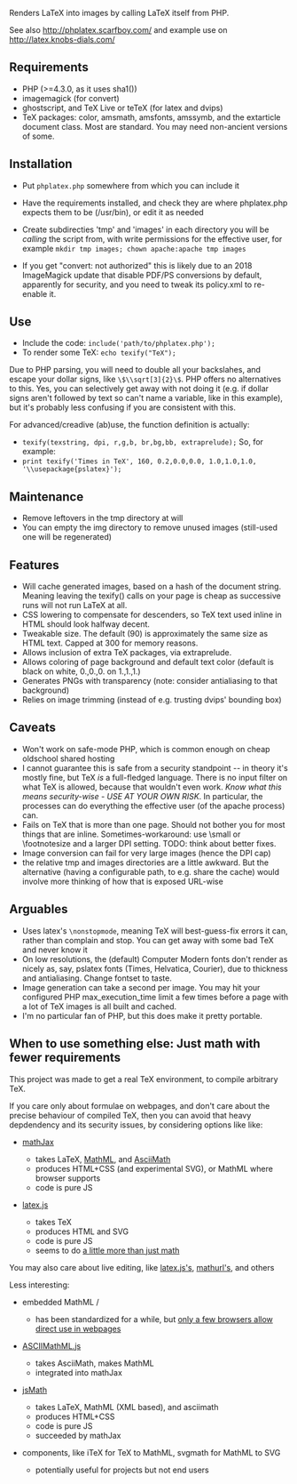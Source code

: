 
Renders LaTeX into images by calling LaTeX itself from PHP.

See also http://phplatex.scarfboy.com/ and example use on http://latex.knobs-dials.com/


## Requirements
- PHP                                    (>=4.3.0, as it uses sha1())
- imagemagick                            (for convert)
- ghostscript, and TeX Live or teTeX     (for latex and dvips)
- TeX packages: color, amsmath, amsfonts, amssymb, and the extarticle document class.
  Most are standard.   You may need non-ancient versions of some.


## Installation
- Put `phplatex.php` somewhere from which you can include it
- Have the requirements installed, and check they are where phplatex.php expects them to be (/usr/bin), or edit it as needed
- Create subdirecties 'tmp' and 'images' in each directory you will be *calling* the script from, with write permissions for the effective user, for example `mkdir tmp images; chown apache:apache tmp images`

- If you get "convert: not authorized" this is likely due to an 2018 ImageMagick update that disable PDF/PS conversions by default, apparently for security, and you need to tweak its policy.xml to re-enable it.


## Use
- Include the code:
    `include('path/to/phplatex.php');`
- To render some TeX:
    `echo texify("TeX");`

Due to PHP parsing, you will need to double all your backslahes, and escape your dollar signs, like `\$\\sqrt[3]{2}\$`.
PHP offers no alternatives to this. Yes, you can selectively get away with not doing it (e.g. if dollar signs aren't followed by text so can't name a variable, like in this  example), but it's probably less confusing if you are consistent with this.


For advanced/creadive (ab)use, the function definition is actually:
-  `texify(texstring, dpi, r,g,b, br,bg,bb, extraprelude);`
So, for example:
-  `print texify('Times in TeX', 160, 0.2,0.0,0.0, 1.0,1.0,1.0, '\\usepackage{pslatex}');`


## Maintenance
- Remove leftovers in the tmp directory at will
- You can empty the img directory to remove unused images (still-used one will be regenerated)


## Features
- Will cache generated images, based on a hash of the document string.
  Meaning leaving the texify() calls on your page is cheap as successive runs will not run LaTeX at all.
- CSS lowering to compensate for descenders, so TeX text used inline in HTML should look halfway decent.
- Tweakable size. The default (90) is approximately the same size as HTML text. Capped at 300 for memory reasons.
- Allows inclusion of extra TeX packages, via extraprelude.
- Allows coloring of page background and default text color   (default is black on white, 0.,0.,0. on 1.,1.,1.)
- Generates PNGs with transparency (note: consider antialiasing to that background)
- Relies on image trimming (instead of e.g. trusting dvips' bounding box)


## Caveats
- Won't work on safe-mode PHP, which is common enough on cheap oldschool shared hosting
- I cannot guarantee this is safe from a security standpoint -- in theory it's mostly fine, but TeX *is* a full-fledged language.
  There is no input filter on what TeX is allowed, because that wouldn't even work. *Know what this means security-wise - USE AT YOUR OWN RISK*.
  In particular, the processes can do everything the effective user (of the apache process) can.
- Fails on TeX that is more than one page.
  Should not bother you for most things that are inline.
  Sometimes-workaround: use \small or \footnotesize and a larger DPI setting.
  TODO: think about better fixes.
- Image conversion can fail for very large images  (hence the DPI cap)
- the relative tmp and images directories are a little awkward. But the alternative (having a configurable path, to e.g. share the cache) would involve more thinking of how that is exposed URL-wise


## Arguables
- Uses latex's `\nonstopmode`, meaning TeX will best-guess-fix errors it can, rather than complain and stop. You can get away with some bad TeX and never know it
- On low resolutions, the (default) Computer Modern fonts don't render as nicely as, say, pslatex fonts 
  (Times, Helvatica, Courier), due to thickness and antialiasing. Change fontset to taste.
- Image generation can take a second per image. You may hit your configured PHP max_execution_time limit a few times before
  a page with a lot of TeX images is all built and cached.
- I'm no particular fan of PHP, but this does make it pretty portable.



## When to use something else: Just math with fewer requirements

This project was made to get a real TeX environment, to compile arbitrary TeX.

If you care only about formulae on webpages, and don't care about the precise behaviour of compiled TeX, then you can avoid that heavy depdendency and its security issues, by considering options like like:

- [mathJax](https://www.mathjax.org/)
  - takes LaTeX, [MathML](https://en.wikipedia.org/wiki/MathML), and [AsciiMath](https://en.wikipedia.org/wiki/AsciiMath) 
  - produces HTML+CSS (and experimental SVG), or MathML where browser supports
  - code is pure JS

- [latex.js](https://latex.js.org/)
  - takes TeX
  - produces HTML and SVG
  - code is pure JS
  - seems to do [a little more than just math](https://latex.js.org/playground.html)


You may also care about live editing, like [latex.js's](https://latex.js.org/playground.html), [mathurl's](http://mathurl.com/), and others


Less interesting:
- embedded MathML / <math> element 
  - has been standardized for a while, but [only a few browsers allow direct use in webpages](https://caniuse.com/mathml)

- [ASCIIMathML.js](https://mathcs.chapman.edu/~jipsen/mathml/asciimath.html)
  - takes AsciiMath, makes MathML
  - integrated into mathJax

- [jsMath](http://www.math.union.edu/~dpvc/jsmath/)
  - takes LaTeX, MathML (XML based), and asciimath
  - produces HTML+CSS 
  - code is pure JS
  - succeeded by mathJax

- components, like iTeX for TeX to MathML, svgmath for MathML to SVG
  - potentially useful for projects but not end users  

